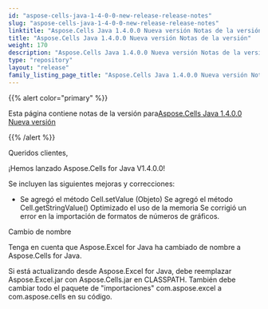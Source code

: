 ```yaml
---
id: "aspose-cells-java-1-4-0-0-new-release-release-notes"
slug: "aspose-cells-java-1-4-0-0-new-release-release-notes"
linktitle: "Aspose.Cells Java 1.4.0.0 Nueva versión Notas de la versión"
title: "Aspose.Cells Java 1.4.0.0 Nueva versión Notas de la versión"
weight: 170
description: "Aspose.Cells Java 1.4.0.0 Nueva versión Notas de la versión – the latest updates and fixes."
type: "repository"
layout: "release"
family_listing_page_title: "Aspose.Cells Java 1.4.0.0 Nueva versión Notas de la versión"
---
```

{{% alert color="primary" %}} 

 Esta página contiene notas de la versión para[Aspose.Cells Java 1.4.0.0 Nueva versión](https://releases.aspose.com/cells/java/new-releases/aspose.cells-java-1.4.0.0-new-release/)

{{% /alert %}} 

 Queridos clientes,

 ¡Hemos lanzado Aspose.Cells for Java V1.4.0.0!

 Se incluyen las siguientes mejoras y correcciones:

- Se agregó el método Cell.setValue (Objeto)
 Se agregó el método Cell.getStringValue()
 Optimizado el uso de la memoria
 Se corrigió un error en la importación de formatos de números de gráficos.

 Cambio de nombre

 Tenga en cuenta que Aspose.Excel for Java ha cambiado de nombre a Aspose.Cells for Java.

Si está actualizando desde Aspose.Excel for Java, debe reemplazar Aspose.Excel.jar con Aspose.Cells.jar en CLASSPATH. También debe cambiar todo el paquete de "importaciones" com.aspose.excel a com.aspose.cells en su código.
